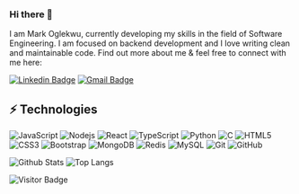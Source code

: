 ### Hi there 👋

<!--
**mac-og/mac-og** is a ✨ _special_ ✨ repository because its `README.md` (this file) appears on your GitHub profile.

Here are some ideas to get you started:

- 🔭 I’m currently working on ...
- 🌱 I’m currently learning ...
- 👯 I’m looking to collaborate on ...
- 🤔 I’m looking for help with ...
- 💬 Ask me about ...
- 📫 How to reach me: ...
- 😄 Pronouns: ...
- ⚡ Fun fact: ...
-->

I am Mark Oglekwu, currently developing my skills in the field of Software Engineering. I am focused on backend development and I love writing clean and maintainable code. Find out more about me & feel free to connect with me here:

[![Linkedin Badge](https://img.shields.io/badge/-mac-oglekwu-blue?style=flat-square&logo=Linkedin&logoColor=white&link=https://www.linkedin.com/in/mac-oglekwu/)](https://www.linkedin.com/in/mac-oglekwu/)
[![Gmail Badge](https://img.shields.io/badge/-macogleks@gmail.com-c14438?style=flat-square&logo=Gmail&logoColor=white&link=mailto:macogleks@gmail.com)](mailto:macogleks@gmail.com)

## ⚡ Technologies

![JavaScript](https://img.shields.io/badge/-JavaScript-black?style=flat-square&logo=javascript)
![Nodejs](https://img.shields.io/badge/-Nodejs-black?style=flat-square&logo=Node.js)
![React](https://img.shields.io/badge/-React-black?style=flat-square&logo=react)
![TypeScript](https://img.shields.io/badge/-TypeScript-007ACC?style=flat-square&logo=typescript)
![Python](https://img.shields.io/badge/-Python-black?style=flat-square&logo=Python)
![C](https://img.shields.io/badge/-C-00599C?style=flat-square&logo=c)
![HTML5](https://img.shields.io/badge/-HTML5-E34F26?style=flat-square&logo=html5&logoColor=white)
![CSS3](https://img.shields.io/badge/-CSS3-1572B6?style=flat-square&logo=css3)
![Bootstrap](https://img.shields.io/badge/-Bootstrap-563D7C?style=flat-square&logo=bootstrap)
![MongoDB](https://img.shields.io/badge/-MongoDB-black?style=flat-square&logo=mongodb)
![Redis](https://img.shields.io/badge/-Redis-black?style=flat-square&logo=Redis)
![MySQL](https://img.shields.io/badge/-MySQL-black?style=flat-square&logo=mysql)
![Git](https://img.shields.io/badge/-Git-black?style=flat-square&logo=git)
![GitHub](https://img.shields.io/badge/-GitHub-181717?style=flat-square&logo=github)

![Github Stats](https://github-readme-stats.vercel.app/api?username=mac-og&count_private=true&show_icons=true&include_all_commits=true)
![Top Langs](https://github-readme-stats.vercel.app/api/top-langs/?username=mac-og&hide=TeX&layout=compact)

![Visitor Badge](https://visitor-badge.laobi.icu/badge?page_id=mac-og.mac-og)
